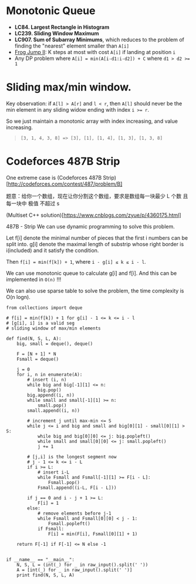 Monotonic Queue
===
* **LC84. Largest Rectangle in Histogram**
* **LC239. Sliding Window Maximum**
* **LC907. Sum of Subarray Minimums**, which reduces to the problem of finding the "nearest" element smaller than `A[i]` 
* [Frog Jump II](https://anthony-huang.github.io/competitiveprogramming/2016/06/06/monotonic-queue.html): K steps at most with cost `A[i]` if landing at position `i`
* Any DP problem where `A[i] = min(A[i-d1:i-d2]) + C` where `d1 > d2 >= 1`


Sliding max/min window.
===

Key observation: if `A[l] > A[r]` and `l < r`, then `A[l]` should never be the min element in any sliding widow ending with index `i >= r`.

So we just maintain a monotonic array with index increasing, and value increasing.

> `[3, 1, 4, 3, 8] => [3], [1], [1, 4], [1, 3], [1, 3, 8]` 

Codeforces 487B Strip
===

One extreme case is (Codeforces 487B Strip)[http://codeforces.com/contest/487/problem/B]

题意：给你一个数组，现在让你分割这个数组，要求是数组每一块最少 L 个数  且 每一块中  极值 不超过 s

(Multiset C++ solution)[https://www.cnblogs.com/zyue/p/4360175.html]


487B - Strip
We can use dynamic programming to solve this problem.

Let f[i] denote the minimal number of pieces that the first i numbers can be split into. g[i] denote the maximal length of substrip whose right border is i(included) and it satisfy the condition.

Then `f[i] = min(f[k]) + 1`, where `i - g[i] ≤ k ≤ i - l`.

We can use monotonic queue to calculate g[i] and f[i]. And this can be implemented in `O(n)` !!!

We can also use sparse table to solve the problem, the time complexity is O(n logn).

```
from collections import deque

# f[i] = min(f[k]) + 1 for g[i] - 1 <= k <= i - l
# [g[i], i] is a valid seg
# sliding window of max/min elements

def find(N, S, L, A):
    big, small = deque(), deque()

    F = [N + 1] * N
    Fsmall = deque()

    j = 0
    for i, n in enumerate(A):
        # insert (i, n)
        while big and big[-1][1] <= n:
            big.pop()
        big.append((i, n))
        while small and small[-1][1] >= n:
            small.pop()
        small.append((i, n))

        # increment j until max-min <= S
        while j <= i and big and small and big[0][1] - small[0][1] > S:
            while big and big[0][0] <= j: big.popleft()
            while small and small[0][0] <= j: small.popleft()
            j += 1

        # [j,i] is the longest segment now
        # j - 1 <= k <= i - L
        if i >= L:
            # insert i-L
            while Fsmall and Fsmall[-1][1] >= F[i - L]:
                Fsmall.pop()
            Fsmall.append((i-L, F[i - L]))

        if j == 0 and i - j + 1 >= L:
            F[i] = 1
        else:
            # remove elements before j-1
            while Fsmall and Fsmall[0][0] < j - 1:
                Fsmall.popleft()
            if Fsmall:
                F[i] = min(F[i], Fsmall[0][1] + 1)

    return F[-1] if F[-1] <= N else -1


if __name__ == "__main__":
    N, S, L = (int(_) for _ in raw_input().split(' '))
    A = [int(_) for _ in raw_input().split(' ')]
    print find(N, S, L, A)
```
